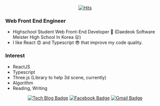 <div align=center>

  [![Hits](https://hits.seeyoufarm.com/api/count/incr/badge.svg?url=https://github.com/LeeSeongJinCa)](https://hits.seeyoufarm.com) 

</div>

### Web Front End Engineer
- Highschool Student Web Front-End Developer 🧐 (Daedeok Software Meister High School In Korea 😮)
- I like React 😍 and Typescript 😎 that improve my code quality.

### Interest
- ReactJS
- Typescript
- Three.js (Library to help 3d scene, currently)
- Algorithm
- Reading, Writing

<div align=center>
  
  [![Tech Blog Badge](https://static.velog.io/favicon.ico)](https://velog.io/@dltjdwls100/)
  [![Facebook Badge](https://img.shields.io/badge/-Facebook-1877f2?style=flat-square&logo=facebook&logoColor=white&link=https://https://www.facebook.com/profile.php?id=100011423548102)](https://www.facebook.com/profile.php?id=100011423548102)
  [![Gmail Badge](https://img.shields.io/badge/-Gmail-d14836?style=flat-square&logo=Gmail&logoColor=white&link=mailto:dltjdqhr55@gmail.com)](mailto:dltjdqhr55@gmail.com)

</div>
